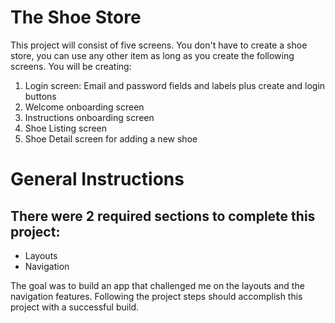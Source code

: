 # The Shoe Store

This project will consist of five screens. You don't have to create a shoe store, you can use any other item as long as you create the following screens. You will be creating:

1. Login screen: Email and password fields and labels plus create and login buttons
2. Welcome onboarding screen
3. Instructions onboarding screen
4. Shoe Listing screen
5. Shoe Detail screen for adding a new shoe


# General Instructions
## There were 2 required sections to complete this project:

* Layouts
* Navigation

The goal was to build an app that challenged me on the layouts and the navigation features. Following the project steps should accomplish this project with a successful build.
